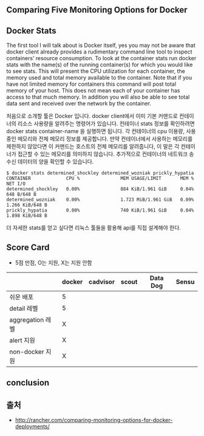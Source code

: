 ## Comparing Five Monitoring Options for Docker

## Docker Stats

The first tool I will talk about is Docker itself, 
yes you may not be aware that docker client already provides a rudimentary command line tool to inspect containers’
resource consumption. To look at the container stats run docker stats with the name(s) of the running container(s)
for which you would like to see stats. This will present the CPU utilization for each container, 
the memory used and total memory available to the container. 
Note that if you have not limited memory for containers this command will post total memory of your host. 
This does not mean each of your container has access to that much memory. 
In addition you will also be able to see total data sent and received over the network by the container.

처음으로 소개할 툴은 Docker 입니다. 
docker client에서 이미 기본 커맨드로 컨테이너의 리소스 사용량을 알려주는 명령어가 있습니다.
컨테이너 stats 정보를 확인하려면 docker stats container-name 을 실행하면 됩니다. 각 컨테이너의 cpu 이용량,
사용 중인 메모리와 전체 메모리 정보를 제공합니다. 
만약 컨테이너에서 사용하는 메모리를 제한하지 않았다면 이 커맨드는 호스트의 전체 메모리를 알려줍니다, 이 말은 각 컨테이너가 접근할 수 있는 메모리를 의미하지 않습니다. 
추가적으로 컨테이너의 네트워크 송수신 데이터의 양을 확인할 수 있습니다. 

```
$ docker stats determined_shockley determined_wozniak prickly_hypatia
CONTAINER             CPU %               MEM USAGE/LIMIT       MEM %               NET I/O
determined_shockley   0.00%               884 KiB/1.961 GiB     0.04%               648 B/648 B
determined_wozniak    0.00%               1.723 MiB/1.961 GiB   0.09%               1.266 KiB/648 B
prickly_hypatia       0.00%               740 KiB/1.961 GiB     0.04%               1.898 KiB/648 B
```

더 자세한 stats를 얻고 싶다면 리눅스 툴들을 활용해 api를 직접 설계해야 한다.

## Score Card

- 5점 만점, O는 지원, X는 지원 안함

|          |docker|cadvisor|scout|Data Dog|Sensu|
|----------|------|--------|-----|--------|-----|
|쉬운 배포|5| | | | |
|detail 레벨|5| | | | |
|aggregation 레벨|X| | | | |
|alert 지원|X| | | | |
|non-docker 지원|X| | | | |

## conclusion



## 출처

- http://rancher.com/comparing-monitoring-options-for-docker-deployments/
